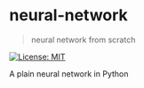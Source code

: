# neural-network
> neural network from scratch

[![License: MIT](https://img.shields.io/badge/License-MIT-yellow.svg)](https://opensource.org/licenses/MIT)

A plain neural network in Python
